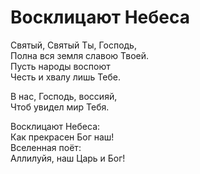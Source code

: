 # Восклицают Небеса
Святый, Святый Ты, Господь,  
Полна вся земля славою Твоей.  
Пусть народы воспоют  
Честь и хвалу лишь Тебе.  
  
В нас, Господь, воссияй,  
Чтоб увидел мир Тебя.  
  
Восклицают Небеса:  
Как прекрасен Бог наш!  
Вселенная поёт:  
Аллилуйя, наш Царь и Бог!  
